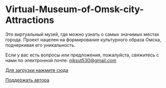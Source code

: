 # Virtual-Museum-of-Omsk-city-Attractions
Это виртуальный музей, где можно узнать о самых значимых местах города. Проект нацелен на формирование культурного образа Омска, подчеркивая его уникальность.

Если у вас есть вопросы или предложения, пожалуйста, свяжитесь с нами по электронной почте: niksut530@gmail.com

[Для загрузки нажмите сюда](https://github.com/nik-company/Virtual-Museum-of-Omsk-city-Attractions/releases)

[Поддержать автора](https://www.donationalerts.com/r/sutyagin_nikita)
